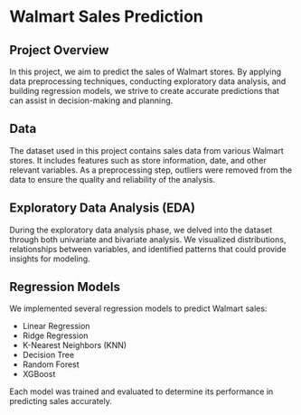 # Walmart Sales Prediction 

## Project Overview
In this project, we aim to predict the sales of Walmart stores. By applying data preprocessing techniques, conducting exploratory data analysis, and building regression models, we strive to create accurate predictions that can assist in decision-making and planning.

## Data
The dataset used in this project contains sales data from various Walmart stores. It includes features such as store information, date, and other relevant variables. As a preprocessing step, outliers were removed from the data to ensure the quality and reliability of the analysis.

## Exploratory Data Analysis (EDA)
During the exploratory data analysis phase, we delved into the dataset through both univariate and bivariate analysis. We visualized distributions, relationships between variables, and identified patterns that could provide insights for modeling.

## Regression Models
We implemented several regression models to predict Walmart sales:
- Linear Regression
- Ridge Regression
- K-Nearest Neighbors (KNN)
- Decision Tree
- Random Forest
- XGBoost

Each model was trained and evaluated to determine its performance in predicting sales accurately.
